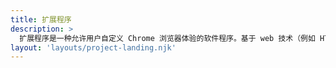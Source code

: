 ```yaml
---
title: 扩展程序
description: >
  扩展程序是一种允许用户自定义 Chrome 浏览器体验的软件程序。基于 web 技术（例如 HTML, CSS, and JavaScript）构建。
layout: 'layouts/project-landing.njk'
---
```

